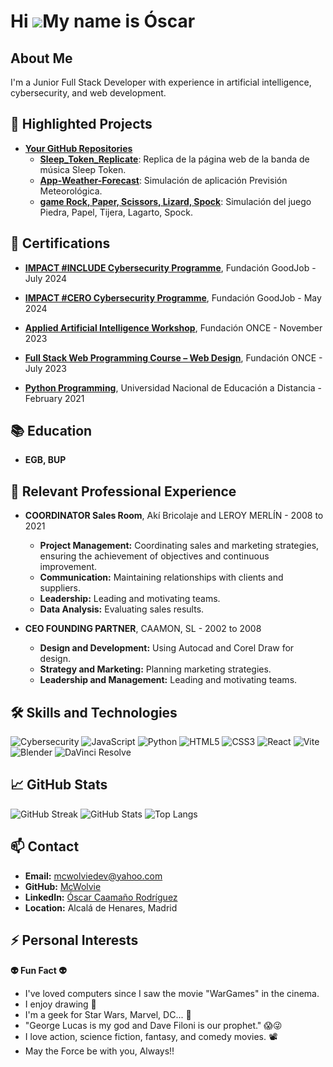 # Hi ![](https://user-images.githubusercontent.com/18350557/176309783-0785949b-9127-417c-8b55-ab5a4333674e.gif)My name is Óscar
  
## About Me
I'm a Junior Full Stack Developer with experience in artificial intelligence, cybersecurity, and web development. 

## 🔭 Highlighted Projects
- **[Your GitHub Repositories](https://github.com/McWolvie?tab=repositories)**
  - **[Sleep_Token_Replicate](https://github.com/McWolvie/Sleep_Token_Replicate)**: Replica de la página web de la banda de música Sleep Token.
  - **[App-Weather-Forecast](https://github.com/McWolvie/Project-App-Weather-Forecast)**: Simulación de aplicación Previsión Meteorológica.
  - **[game Rock, 
   Paper, Scissors, Lizard, Spock](https://github.com/McWolvie/Project-Game-Vite)**: Simulación del juego Piedra, 
   Papel, Tijera, Lagarto, Spock.

## 📜 Certifications
- **[IMPACT #INCLUDE Cybersecurity Programme](https://drive.google.com/file/d/1sdeoJh9Ma7MBuUZvpiwRo3Mnts1l-CBn/view?usp=drive_link)**, Fundación GoodJob - July 2024
- **[IMPACT #CERO Cybersecurity Programme](https://drive.google.com/file/d/1l0xDvwmaRwfAKuJysBLUnZ4P0tdEi7qb/view?usp=drive_link)**, Fundación GoodJob - May 2024

- **[Applied Artificial Intelligence Workshop](https://drive.google.com/file/d/1eyyv_DUq9BvDcWxiuibz2_2pFLSTn0UV/view?usp=drive_link)**, Fundación ONCE - November 2023
- **[Full Stack Web Programming Course – Web Design](https://drive.google.com/file/d/1l5EMKkyaLpPpAMnRjXXNsCC-d6FBhVYH/view?usp=drive_link)**, Fundación ONCE - July 2023
- **[Python Programming](https://drive.google.com/file/d/1-ebOOGJHVdXFasrC7Cgj3pvw-YQ9sxBp/view?usp=drive_link)**, Universidad Nacional de Educación a Distancia - February 2021
## 📚 Education
- **EGB, BUP**
## 💼 Relevant Professional Experience
- **COORDINATOR Sales Room**, Akí Bricolaje and LEROY MERLÍN - 2008 to 2021
  - **Project Management:** Coordinating sales and marketing strategies, ensuring the achievement of objectives and continuous improvement.
  - **Communication:** Maintaining relationships with clients and suppliers.
  - **Leadership:** Leading and motivating teams.
  - **Data Analysis:** Evaluating sales results.

- **CEO FOUNDING PARTNER**, CAAMON, SL - 2002 to 2008
  - **Design and Development:** Using Autocad and Corel Draw for design.
  - **Strategy and Marketing:** Planning marketing strategies.
  - **Leadership and Management:** Leading and motivating teams.

## 🛠️ Skills and Technologies
![Cybersecurity](https://img.shields.io/badge/-Cybersecurity-black?style=flat-square&logo=cybersecurity)
![JavaScript](https://img.shields.io/badge/-JavaScript-black?style=flat-square&logo=javascript)
![Python](https://img.shields.io/badge/-Python-black?style=flat-square&logo=python)
![HTML5](https://img.shields.io/badge/-HTML5-black?style=flat-square&logo=html5)
![CSS3](https://img.shields.io/badge/-CSS3-black?style=flat-square&logo=css3)
![React](https://img.shields.io/badge/-React-black?style=flat-square&logo=react)
![Vite](https://img.shields.io/badge/-Vite-black?style=flat-square&logo=vite)
![Blender](https://img.shields.io/badge/-Blender-black?style=flat-square&logo=blender)
![DaVinci Resolve](https://img.shields.io/badge/-DaVinci%20Resolve-black?style=flat-square&logo=davinci-resolve)


## 📈 GitHub Stats
![GitHub Streak](https://github-readme-streak-stats.herokuapp.com/?user=McWolvie&theme=dark)
![GitHub Stats](https://github-readme-stats.vercel.app/api?username=McWolvie&show_icons=true&theme=dark)
![Top Langs](https://github-readme-stats.vercel.app/api/top-langs/?username=McWolvie&layout=compact&theme=dark)


## 📫 Contact
- **Email:** mcwolviedev@yahoo.com
- **GitHub:** [McWolvie](https://github.com/McWolvie)
- **LinkedIn:** [Óscar Caamaño Rodríguez](https://www.linkedin.com/in/óscar-c-rb151b01ba)
- **Location:** Alcalá de Henares, Madrid

## ⚡ Personal Interests
**👽 Fun Fact 👽**
- I've loved computers since I saw the movie "WarGames" in the cinema.
- I enjoy drawing 🎨
- I'm a geek for Star Wars, Marvel, DC... 🤖
- "George Lucas is my god and Dave Filoni is our prophet." 😱😜
- I love action, science fiction, fantasy, and comedy movies. 📽
- May the Force be with you, Always!! 

